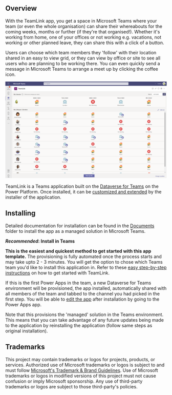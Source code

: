 ## Overview

With the TeamLink app, you get a space in Microsoft Teams where your team (or even the whole organisation) can share their whereabouts for the coming weeks, months or further (if they're that organised!).  Whether it's working from home, one of your offices or not working e.g. vacations, not working or other planned leave, they can share this with a click of a button.

Users can choose which team members they 'follow' with their location shared in an easy to view grid, or they can view by office or site to see all users who are planning to be working there. You can even quickly send a message in Microsoft Teams to arrange a meet up by clicking the coffee icon.

![Screenshot showing overview of the TeamLink app](Documentation/images/1-TeamLinkMain.png)

TeamLink is a Teams application built on the [Dataverse for Teams](https://powerapps.microsoft.com/en-us/blog/reshape-the-future-of-work-with-microsoft-dataverse-for-teams-now-generally-available/) on the Power Platform. Once installed, it can be [customized and extended](https://docs.microsoft.com/en-us/powerapps/teams/customize-sample-apps) by the installer of the application.

## Installing

Detailed documentation for installation can be found in the [Documents](https://github.com/stuartridout/teamlink/tree/main/Documentation) folder to install the app as a managed solution in Microsoft Teams. 

**_Recommended_: Install in Teams**

**This is the easiest and quickest method to get started with this app template.** The provisioning is fully automated once the process starts and may take upto 2 - 3 minutes. You will get the option to chose which Teams team you'd like to install this application in. Refer to these [easy step-by-step instructions](https://github.com/stuartridout/teamlink/tree/main/Documentation) on how to get started with TeamLink.

If this is the first Power Apps in the team, a new Dataverse for Teams environment will be provisioned, the app installed, automatically shared with all members of the team and tabbed to the channel you had picked in the first step. You will be able to [edit the app](https://docs.microsoft.com/en-us/powerapps/teams/customize-sample-apps) after installation by going to the Power Apps app.

Note that this provisions the 'managed' solution in the Teams environment. This means that you can take advantage of any future updates being made to the application by reinstalling the application (follow same steps as original installation).

## Trademarks

This project may contain trademarks or logos for projects, products, or services. Authorized use of Microsoft 
trademarks or logos is subject to and must follow 
[Microsoft's Trademark & Brand Guidelines](https://www.microsoft.com/en-us/legal/intellectualproperty/trademarks/usage/general).
Use of Microsoft trademarks or logos in modified versions of this project must not cause confusion or imply Microsoft sponsorship.
Any use of third-party trademarks or logos are subject to those third-party's policies.
